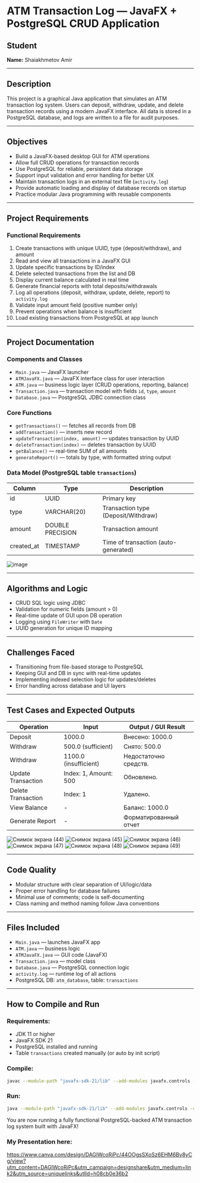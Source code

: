 # ATM Transaction Log — JavaFX + PostgreSQL CRUD Application

## Student
**Name:** Shaiakhmetov Amir

---

## Description
This project is a graphical Java application that simulates an ATM transaction log system. Users can deposit, withdraw, update, and delete transaction records using a modern JavaFX interface. All data is stored in a PostgreSQL database, and logs are written to a file for audit purposes.

---

## Objectives
- Build a JavaFX-based desktop GUI for ATM operations
- Allow full CRUD operations for transaction records
- Use PostgreSQL for reliable, persistent data storage
- Support input validation and error handling for better UX
- Maintain transaction logs in an external text file (`activity.log`)
- Provide automatic loading and display of database records on startup
- Practice modular Java programming with reusable components

---

## Project Requirements
### Functional Requirements
1. Create transactions with unique UUID, type (deposit/withdraw), and amount
2. Read and view all transactions in a JavaFX GUI
3. Update specific transactions by ID/index
4. Delete selected transactions from the list and DB
5. Display current balance calculated in real time
6. Generate financial reports with total deposits/withdrawals
7. Log all operations (deposit, withdraw, update, delete, report) to `activity.log`
8. Validate input amount field (positive number only)
9. Prevent operations when balance is insufficient
10. Load existing transactions from PostgreSQL at app launch

---

## Project Documentation
### Components and Classes
- `Main.java` — JavaFX launcher
- `ATMJavaFX.java` — JavaFX interface class for user interaction
- `ATM.java` — business logic layer (CRUD operations, reporting, balance)
- `Transaction.java` — transaction model with fields `id`, `type`, `amount`
- `Database.java` — PostgreSQL JDBC connection class

### Core Functions
- `getTransactions()` — fetches all records from DB
- `addTransaction()` — inserts new record
- `updateTransaction(index, amount)` — updates transaction by UUID
- `deleteTransaction(index)` — deletes transaction by UUID
- `getBalance()` — real-time SUM of all amounts
- `generateReport()` — totals by type, with formatted string output

### Data Model (PostgreSQL table `transactions`)
| Column       | Type              | Description                         |
|--------------|-------------------|-------------------------------------|
| id           | UUID              | Primary key                         |
| type         | VARCHAR(20)       | Transaction type (Deposit/Withdraw) |
| amount       | DOUBLE PRECISION  | Transaction amount                  |
| created_at   | TIMESTAMP         | Time of transaction (auto-generated)|

![image](https://github.com/user-attachments/assets/b013ed50-d2c7-4fa3-a35b-4f4ba3250503)


---

## Algorithms and Logic
- CRUD SQL logic using JDBC
- Validation for numeric fields (amount > 0)
- Real-time update of GUI upon DB operation
- Logging using `FileWriter` with `Date`
- UUID generation for unique ID mapping

---

## Challenges Faced
- Transitioning from file-based storage to PostgreSQL
- Keeping GUI and DB in sync with real-time updates
- Implementing indexed selection logic for updates/deletes
- Error handling across database and UI layers

---

## Test Cases and Expected Outputs
| Operation           | Input                  | Output / GUI Result                    |
|---------------------|------------------------|----------------------------------------|
| Deposit             | 1000.0                 | Внесено: 1000.0                        |
| Withdraw            | 500.0 (sufficient)     | Снято: 500.0                           |
| Withdraw            | 1100.0 (insufficient)  | Недостаточно средств.                  |
| Update Transaction  | Index: 1, Amount: 500  | Обновлено.                             |
| Delete Transaction  | Index: 1               | Удалено.                               |
| View Balance        | -                      | Баланс: 1000.0                         |
| Generate Report     | -                      | Форматированный отчет                  |

![Снимок экрана (44)](https://github.com/user-attachments/assets/93c622d5-b4ac-4f4c-8ffa-c4dac84d8c69)
![Снимок экрана (45)](https://github.com/user-attachments/assets/d022efd9-b2ea-4ac8-b85b-b306f2bf0f2d)
![Снимок экрана (46)](https://github.com/user-attachments/assets/1caea581-c738-4c47-a88d-b4a745765d6f)
![Снимок экрана (47)](https://github.com/user-attachments/assets/b24fc15e-795d-4596-853b-ecf649b5bd8f)
![Снимок экрана (48)](https://github.com/user-attachments/assets/bc7566ea-d0ba-431c-a427-d9bc331df418)
![Снимок экрана (49)](https://github.com/user-attachments/assets/799f9d51-1937-4e56-b640-69b61f05e2cb)

---

## Code Quality
- Modular structure with clear separation of UI/logic/data
- Proper error handling for database failures
- Minimal use of comments; code is self-documenting
- Class naming and method naming follow Java conventions

---

## Files Included
- `Main.java` — launches JavaFX app
- `ATM.java` — business logic
- `ATMJavaFX.java` — GUI code (JavaFX)
- `Transaction.java` — model class
- `Database.java` — PostgreSQL connection logic
- `activity.log` — runtime log of all actions
- PostgreSQL DB: `atm_database`, table: `transactions`

---

## How to Compile and Run
### Requirements:
- JDK 11 or higher
- JavaFX SDK 21
- PostgreSQL installed and running
- Table `transactions` created manually (or auto by init script)

### Compile:
```bash
javac --module-path "javafx-sdk-21/lib" --add-modules javafx.controls -cp ".;postgresql-42.7.5.jar" Main.java ATM.java ATMJavaFX.java Transaction.java Database.java
```

### Run:
```bash
java --module-path "javafx-sdk-21/lib" --add-modules javafx.controls -cp ".;postgresql-42.7.5.jar" Main
```
You are now running a fully functional PostgreSQL-backed ATM transaction log system built with JavaFX!

### My Presentation here:
https://www.canva.com/design/DAGlWcoRiPc/44OOgsSXoSz6EHM6Bv8yCg/view?utm_content=DAGlWcoRiPc&utm_campaign=designshare&utm_medium=link2&utm_source=uniquelinks&utlId=h08cb0e36b2
